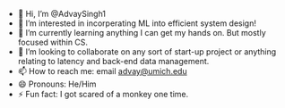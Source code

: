 - 👋 Hi, I’m @AdvaySingh1
- 👀 I’m interested in incorperating ML into efficient system design!
- 🌱 I’m currently learning anything I can get my hands on. But mostly focused within CS.
- 💞️ I’m looking to collaborate on any sort of start-up project or anything relating to latency and back-end data management.
- 📫 How to reach me: email advay@umich.edu
- 😄 Pronouns: He/Him
- ⚡ Fun fact: I got scared of a monkey one time.

<!---
AdvaySingh1/AdvaySingh1 is a ✨ special ✨ repository because its `README.md` (this file) appears on your GitHub profile.
You can click the Preview link to take a look at your changes.
--->
